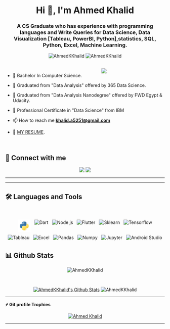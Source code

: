<h1 align="center">Hi 👋, I'm Ahmed Khalid</h1>
<h3 align="center">A CS Graduate who has experience with programming languages and Write Queries for Data Science, Data Visualization [Tableau, PowerBI, Python],statistics, SQL, Python, Excel, Machine Learning. </h3>

<p align="center"> <img src="https://komarev.com/ghpvc/?username=AhmedKKhalid&label=Profile%20views&color=0e75b6&style=flat" alt="AhmedKKhalid" />
		   <img src="https://img.shields.io/github/followers/AhmedKKhalid?label=Followers" alt="AhmedKKhalid" />
</p>
<br>
<img align="right" src="https://user-images.githubusercontent.com/63050133/156676671-d5b2e362-97d4-4404-9447-dd71ddfea82f.gif" width = 200px/>

- :school: Bachelor In Computer Science.
- 🌱 Graduated from "Data Analysis" offered by 365 Data Science.
- 🌱 Graduated from "Data Analysis Nanodegree" offered by FWD Egypt & Udacity.
- 🌱 Professional Certificate in "Data Science" from IBM 

- 📫 How to reach me **khalid.a5251@gmail.com**
- :thinking: [MY RESUME](https://drive.google.com/file/d/19z9DH6uz0VJXNAHraVJv04CVx3SbqN5M/view?usp=share_link).

<br>

## 📩 Connect with me
<p align="center">
 <a href="mailto:khalid.a5251@gmail.com" title="Gmail"><img src="https://img.shields.io/badge/gmail-%23F05033.svg?style=for-the-badge&logo=gmail&logoColor=white"/></a>
<a href="https://www.linkedin.com/in/ahmed-khalid-508400201/" title="LinkedIn"><img src="https://img.shields.io/badge/linkedin-%230077B5.svg?style=for-the-badge&logo=linkedin&logoColor=white"/></a> 
</p>

********************************
********************************

## 🛠 Languages and Tools
<br>
<p align="center">
<img src="https://raw.githubusercontent.com/github/explore/80688e429a7d4ef2fca1e82350fe8e3517d3494d/topics/python/python.png" alt="Python" height="40" style="vertical-align:top; margin:4px">
 <img src="https://img.icons8.com/color/452/dart.png" alt="Dart" height="40" style="vertical-align:top; margin:4px">
  <img src="https://cdn-icons-png.flaticon.com/512/919/919825.png" alt="Node js" height="40" style="vertical-align:top; margin:4px">
  <img src="https://img.icons8.com/color/344/flutter.png" alt="Flutter" height="40" style="vertical-align:top; margin:4px">
  <img src="https://iconape.com/wp-content/png_logo_vector/scikit-learn-logo.png" alt="Sklearn" height="40" style="vertical-align:top; margin:4px">
   <img src="https://img.icons8.com/color/344/tensorflow.png" alt="Tensorflow" height="40" style="vertical-align:top; margin:4px">
  <img src="https://img.icons8.com/color/344/tableau-software.png" alt="Tableau" height="40" style="vertical-align:top; margin:4px">
  <img src="https://img.icons8.com/color/344/ms-excel.png" alt="Excel" height="40" style="vertical-align:top; margin:4px">
   <img src="https://pandas.pydata.org/static/img/pandas_mark.svg" alt="Pandas" height="40" style="vertical-align:top; margin:4px">
  <img src="https://www.vectorlogo.zone/logos/numpy/numpy-icon.svg" alt="Numpy" height="40" style="vertical-align:top; margin:4px">
  <img src="https://cdn.icon-icons.com/icons2/2667/PNG/512/jupyter_app_icon_161280.png" alt="Jupyter" height="40" style="vertical-align:top; margin:4px">
  <img src="https://img.icons8.com/fluency/344/android-studio--v3.png" alt="Android Studio" height="40" style="vertical-align:top; margin:4px">
</p>

## 📊 Github Stats
<p align="center"><img src="https://github-readme-streak-stats.herokuapp.com/?user=AhmedKKhalid&theme=tokyonight_duo" alt="AhmedKKhalid" /></p>
  <br/>
  <p align="center">
    <a href="https://github.com/anuraghazra/github-readme-stats">
	    <img alt="AhmedKKhalid's Github Stats" src="https://github-readme-stats.vercel.app/api?username=AhmedKKhalid&show_icons=true&count_private=true&locale=en&theme=tokyonight&layout=compact" height="230px"/></a>
	  <img src="https://github-readme-stats.vercel.app/api/top-langs?username=AhmedKKhalid&langs_count=10&show_icons=true&locale=en&theme=tokyonight" alt="AhmedKKhalid" height="230px"/>
<br/>

----
<summary><b>⚡ Git profile Trophies</b></summary>

<p align="center"> <a href="https://github.com/ryo-ma/github-profile-trophy"><img src="https://github-profile-trophy.vercel.app/?username=AhmedKKhalid&layout=compact&theme=algolia" alt="Ahmed Khalid" /></a> </p>

----
